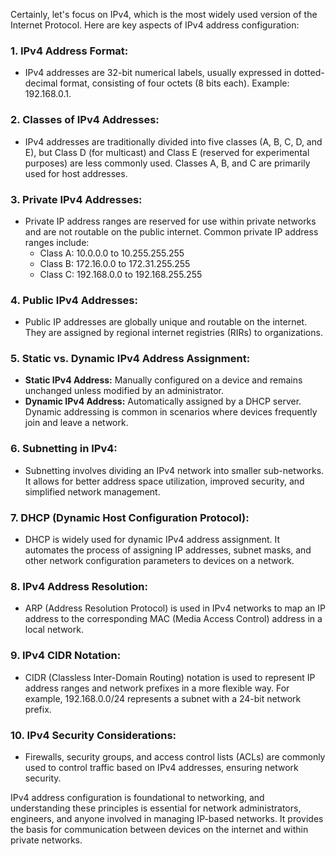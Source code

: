 Certainly, let's focus on IPv4, which is the most widely used version of the Internet Protocol. Here are key aspects of IPv4 address configuration:

### 1. **IPv4 Address Format:**

- IPv4 addresses are 32-bit numerical labels, usually expressed in dotted-decimal format, consisting of four octets (8 bits each). Example: 192.168.0.1.

### 2. **Classes of IPv4 Addresses:**

- IPv4 addresses are traditionally divided into five classes (A, B, C, D, and E), but Class D (for multicast) and Class E (reserved for experimental purposes) are less commonly used. Classes A, B, and C are primarily used for host addresses.

### 3. **Private IPv4 Addresses:**

- Private IP address ranges are reserved for use within private networks and are not routable on the public internet. Common private IP address ranges include:
    - Class A: 10.0.0.0 to 10.255.255.255
    - Class B: 172.16.0.0 to 172.31.255.255
    - Class C: 192.168.0.0 to 192.168.255.255

### 4. **Public IPv4 Addresses:**

- Public IP addresses are globally unique and routable on the internet. They are assigned by regional internet registries (RIRs) to organizations.

### 5. **Static vs. Dynamic IPv4 Address Assignment:**

- **Static IPv4 Address:** Manually configured on a device and remains unchanged unless modified by an administrator.
- **Dynamic IPv4 Address:** Automatically assigned by a DHCP server. Dynamic addressing is common in scenarios where devices frequently join and leave a network.

### 6. **Subnetting in IPv4:**

- Subnetting involves dividing an IPv4 network into smaller sub-networks. It allows for better address space utilization, improved security, and simplified network management.

### 7. **DHCP (Dynamic Host Configuration Protocol):**

- DHCP is widely used for dynamic IPv4 address assignment. It automates the process of assigning IP addresses, subnet masks, and other network configuration parameters to devices on a network.

### 8. **IPv4 Address Resolution:**

- ARP (Address Resolution Protocol) is used in IPv4 networks to map an IP address to the corresponding MAC (Media Access Control) address in a local network.

### 9. **IPv4 CIDR Notation:**

- CIDR (Classless Inter-Domain Routing) notation is used to represent IP address ranges and network prefixes in a more flexible way. For example, 192.168.0.0/24 represents a subnet with a 24-bit network prefix.

### 10. **IPv4 Security Considerations:**

- Firewalls, security groups, and access control lists (ACLs) are commonly used to control traffic based on IPv4 addresses, ensuring network security.

IPv4 address configuration is foundational to networking, and understanding these principles is essential for network administrators, engineers, and anyone involved in managing IP-based networks. It provides the basis for communication between devices on the internet and within private networks.